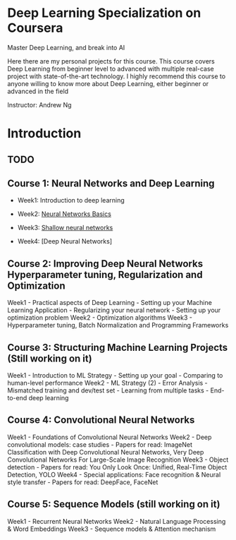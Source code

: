 # Deep Learning Specialization on Coursera

Master Deep Learning, and break into AI

Here there are my personal projects for this course. This course covers Deep Learning from beginner level to advanced with multiple real-case project with state-of-the-art technology. I highly recommend this course to anyone willing to know more about Deep Learning, either beginner or advanced in the field

Instructor: Andrew Ng

# Introduction
 ## TODO

## Course 1: Neural Networks and Deep Learning
- Week1: Introduction to deep learning

- Week2: [Neural Networks Basics]((https://github.com/Julen96/coursera-deep-learning/tree/master/Neural_Networks_and_Deep_Learning/Week%202%20Neural%20Networks%20Basics))

- Week3: [Shallow neural networks](https://github.com/Julen96/coursera-deep-learning/tree/master/Neural_Networks_and_Deep_Learning/Week%203%20Shallow%20Neural%20Networks)

- Week4: [Deep Neural Networks]

## Course 2: Improving Deep Neural Networks Hyperparameter tuning, Regularization and Optimization
Week1 - Practical aspects of Deep Learning - Setting up your Machine Learning Application - Regularizing your neural network - Setting up your optimization problem
Week2 - Optimization algorithms
Week3 - Hyperparameter tuning, Batch Normalization and Programming Frameworks

## Course 3: Structuring Machine Learning Projects (Still working on it)
Week1 - Introduction to ML Strategy - Setting up your goal - Comparing to human-level performance
Week2 - ML Strategy (2) - Error Analysis - Mismatched training and dev/test set - Learning from multiple tasks - End-to-end deep learning

## Course 4: Convolutional Neural Networks
Week1 - Foundations of Convolutional Neural Networks
Week2 - Deep convolutional models: case studies - Papers for read: ImageNet Classification with Deep Convolutional Neural Networks, Very Deep Convolutional Networks For Large-Scale Image Recognition
Week3 - Object detection - Papers for read: You Only Look Once: Unified, Real-Time Object Detection, YOLO
Week4 - Special applications: Face recognition & Neural style transfer - Papers for read: DeepFace, FaceNet

## Course 5: Sequence Models (still working on it)
Week1 - Recurrent Neural Networks
Week2 - Natural Language Processing & Word Embeddings
Week3 - Sequence models & Attention mechanism





